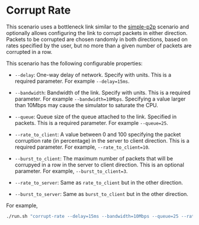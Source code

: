 # Corrupt Rate

This scenario uses a bottleneck link similar to the [simple-p2p](../simple-p2p)
scenario and optionally allows configuring the link to corrupt packets in either
direction. Packets to be corrupted are chosen randomly in both directions, based
on rates specified by the user, but no more than a given number of packets are
corrupted in a row.

This scenario has the following configurable properties:

* `--delay`: One-way delay of network. Specify with units. This is a required
  parameter. For example `--delay=15ms`.

* `--bandwidth`: Bandwidth of the link. Specify with units. This is a required
  parameter. For example `--bandwidth=10Mbps`. Specifying a value larger than
  10Mbps may cause the simulator to saturate the CPU.

* `--queue`: Queue size of the queue attached to the link. Specified in
  packets. This is a required parameter. For example `--queue=25`.

* `--rate_to_client`: A value between 0 and 100 specifying the packet corruption
  rate (in percentage) in the server to client direction. This is a required
  parameter. For example, `--rate_to_client=10`.

* `--burst_to_client`: The maximum number of packets that will be corrupyed in a
  row in the server to client direction. This is an optional parameter. For
  example, `--burst_to_client=3`.

* `--rate_to_server`: Same as `rate_to_client` but in the other direction.

* `--burst_to_server`: Same as `burst_to_client` but in the other direction.

For example,
```bash
./run.sh "corrupt-rate --delay=15ms --bandwidth=10Mbps --queue=25 --rate_to_client=10 --rate_to_server=20 --burst_to_client=3 --burst_to_server=3"
```
